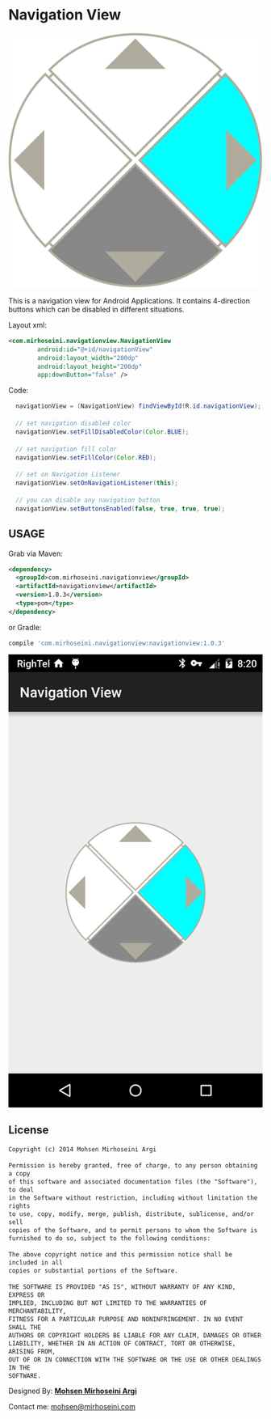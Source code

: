 Navigation View
============

![Logo](logo.png)

This is a navigation view for Android Applications. It contains 4-direction buttons which can be disabled in different situations.

Layout xml:
```xml
<com.mirhoseini.navigationview.NavigationView
        android:id="@+id/navigationView"
        android:layout_width="200dp"
        android:layout_height="200dp"
        app:downButton="false" />
```  

Code:
```java
  navigationView = (NavigationView) findViewById(R.id.navigationView);

  // set navigation disabled color
  navigationView.setFillDisabledColor(Color.BLUE);

  // set navigation fill color
  navigationView.setFillColor(Color.RED);

  // set on Navigation Listener
  navigationView.setOnNavigationListener(this);

  // you can disable any navigation button
  navigationView.setButtonsEnabled(false, true, true, true);
```

USAGE
--------

Grab via Maven:
```xml
<dependency>
  <groupId>com.mirhoseini.navigationview</groupId>
  <artifactId>navigationview</artifactId>
  <version>1.0.3</version>
  <type>pom</type>
</dependency>
```
or Gradle:
```groovy
compile 'com.mirhoseini.navigationview:navigationview:1.0.3'
```

![Screenshot](/Screenshot.png)

License
-------

    Copyright (c) 2014 Mohsen Mirhoseini Argi

    Permission is hereby granted, free of charge, to any person obtaining a copy
    of this software and associated documentation files (the "Software"), to deal
    in the Software without restriction, including without limitation the rights
    to use, copy, modify, merge, publish, distribute, sublicense, and/or sell
    copies of the Software, and to permit persons to whom the Software is
    furnished to do so, subject to the following conditions:

    The above copyright notice and this permission notice shall be included in all
    copies or substantial portions of the Software.

    THE SOFTWARE IS PROVIDED "AS IS", WITHOUT WARRANTY OF ANY KIND, EXPRESS OR
    IMPLIED, INCLUDING BUT NOT LIMITED TO THE WARRANTIES OF MERCHANTABILITY,
    FITNESS FOR A PARTICULAR PURPOSE AND NONINFRINGEMENT. IN NO EVENT SHALL THE
    AUTHORS OR COPYRIGHT HOLDERS BE LIABLE FOR ANY CLAIM, DAMAGES OR OTHER
    LIABILITY, WHETHER IN AN ACTION OF CONTRACT, TORT OR OTHERWISE, ARISING FROM,
    OUT OF OR IN CONNECTION WITH THE SOFTWARE OR THE USE OR OTHER DEALINGS IN THE
    SOFTWARE.

Designed By: [<b>Mohsen Mirhoseini Argi</b>][1]<br />

Contact me: mohsen@mirhoseini.com

[1]: http://www.mirhoseini.com
